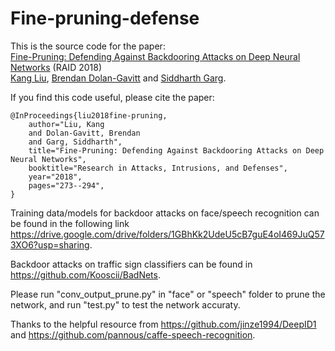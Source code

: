 # Fine-pruning-defense

This is the source code for the paper:  
[Fine-Pruning: Defending Against Backdooring Attacks on Deep Neural Networks](https://link.springer.com/chapter/10.1007/978-3-030-00470-5_13) (RAID 2018)  
[Kang Liu](https://engineering.nyu.edu/kang-liu), [Brendan Dolan-Gavitt](https://engineering.nyu.edu/faculty/brendan-dolan-gavitt) and [Siddharth Garg](https://engineering.nyu.edu/faculty/siddharth-garg).

If you find this code useful, please cite the paper:   

    @InProceedings{liu2018fine-pruning,
        author="Liu, Kang
        and Dolan-Gavitt, Brendan
        and Garg, Siddharth",
        title="Fine-Pruning: Defending Against Backdooring Attacks on Deep Neural Networks",
        booktitle="Research in Attacks, Intrusions, and Defenses",
        year="2018",
        pages="273--294",
    }
 


Training data/models for backdoor attacks on face/speech recognition can be found in the following link
https://drive.google.com/drive/folders/1GBhKk2UdeU5cB7guE4oI469JuQ573XO6?usp=sharing.  

Backdoor attacks on traffic sign classifiers can be found in https://github.com/Kooscii/BadNets.  


Please run "conv_output_prune.py" in "face" or "speech" folder to prune the network, and run "test.py" to test the network accuraty.  

Thanks to the helpful resource from https://github.com/jinze1994/DeepID1 and https://github.com/pannous/caffe-speech-recognition.
